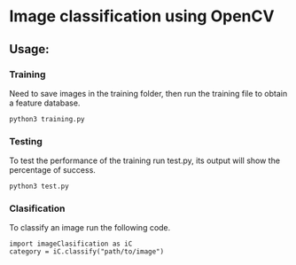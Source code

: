 # Image classification using OpenCV
## Usage:

### Training
Need to save images in the training folder, then run the training file to obtain a feature database.

`python3 training.py`

### Testing

To test the performance of the training run test.py, its output will show the percentage of success.

`python3 test.py`

### Clasification

To classify an image run the following code.
```
import imageClasification as iC
category = iC.classify("path/to/image")

```
